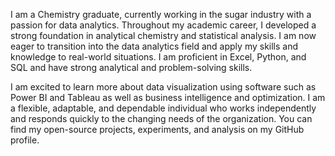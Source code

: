 I am a Chemistry graduate, currently working in the sugar industry with a passion for data analytics. Throughout my academic career, I developed a strong foundation in analytical chemistry and statistical analysis. I am now eager to transition into the data analytics field and apply my skills and knowledge to real-world situations. I am proficient in Excel, Python, and SQL and have strong analytical and problem-solving skills. 

I am excited to learn more about data visualization using software such as Power BI and Tableau as well as business intelligence and optimization. I am a flexible, adaptable, and dependable individual who works independently and responds quickly to the changing needs of the organization. You can find my open-source projects, experiments, and analysis on my GitHub profile. 



